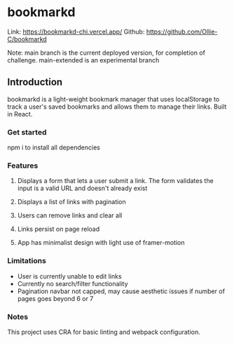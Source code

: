 # bookmarkd

Link: https://bookmarkd-chi.vercel.app/
Github: https://github.com/Ollie-C/bookmarkd

Note: main branch is the current deployed version, for completion of challenge. main-extended is an experimental branch

## Introduction

bookmarkd is a light-weight bookmark manager that uses localStorage to track a user's saved bookmarks and allows them to manage their links. Built in React.

### Get started

npm i to install all dependencies

### Features

1. Displays a form that lets a user submit a link. The form validates the input is a valid URL and doesn't already exist

2. Displays a list of links with pagination

3. Users can remove links and clear all

4. Links persist on page reload

5. App has minimalist design with light use of framer-motion

### Limitations

- User is currently unable to edit links
- Currently no search/filter functionality
- Pagination navbar not capped, may cause aesthetic issues if number of pages goes beyond 6 or 7

### Notes

This project uses CRA for basic linting and webpack configuration.

